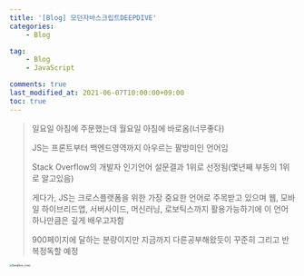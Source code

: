 ```yaml
---
title: '[Blog] 모던자바스크립트DEEPDIVE'
categories:
    - Blog

tag:
    - Blog
    - JavaScript

comments: true
last_modified_at: 2021-06-07T10:00:00+09:00
toc: true
---
```



> 일요일 아침에 주문했는데 월요일 아침에 바로옴(너무좋다)
>
> JS는 프론트부터 백엔드영역까지 아우르는 팔방미인 언어임
>
> Stack Overflow의 개발자 인기언어 설문결과 1위로 선정됨(몇년째 부동의 1위로 알고있음)
>
>게다가, JS는 크로스플랫폼을 위한 가장 중요한 언어로 주목받고 있으며 웹, 모바일 하이브리드앱, 서버사이드, 머신러닝, 로보틱스까지 활용가능하기에 이 언어 하나만큼은 깊게 배우고자함
>
> 900페이지에 달하는 분량이지만 지금까지 다른공부해왔듯이 꾸준히 그리고 반복정독할 예정

<img src="C:\Users\User\Desktop\Workspace\GithubPage\assets\images\DeepDive_cover.jpg" alt="DeepDive_cover" style="zoom:30%;" />